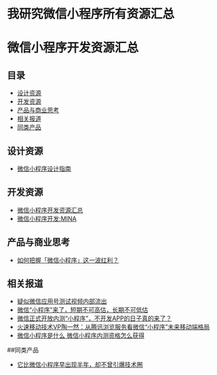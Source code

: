 # 我研究微信小程序所有资源汇总
# 微信小程序开发资源汇总

## 目录

- [设计资源](#设计资源)
- [开发资源](#开发资源)
- [产品与商业思考](#产品与商业思考)
- [相关报道](#相关报道)
- [同类产品](#同类产品)

## 设计资源

- [微信小程序设计指南](https://mp.weixin.qq.com/debug/wxadoc/design/)

## 开发资源

- [微信小程序开发资源汇总](https://github.com/justjavac/awesome-wechat-weapp)
- [微信小程序开发:MINA](http://www.jianshu.com/p/83fe02e417d0)

## 产品与商业思考

- [如何把握「微信小程序」这一波红利？](https://mp.weixin.qq.com/s?__biz=MjM5ODIyMTE0MA==&mid=2650968702&idx=1&sn=1398cd09b54c5a84a746a0a5f8fc6845&chksm=bd3836458a4fbf5302be668a9ed65933cf93edc21b854c109d4cc8d02e1f08788807165d6d39&mpshare=1&scene=1&srcid=0926kvNELLpq8mwhdykQJwvX&key=9289b6ec21f92a59a9092841f497dbb1a120f7e3b40ee0939b787e9eeb9659fa56429d7c54066886e867b1a358c328bd&ascene=0&uin=MTgwMjExMTAxMg%3D%3D&devicetype=iMac+MacBookPro11%2C1+OSX+OSX+10.11.3+build(15D21)&version=11000003&pass_ticket=G38PuzGOQ36Dq2wKPIjX16vUcfmYyK9PcuVIzhFAhFoaX2jpc6ny7NovGUx3Q1Us)

## 相关报道

- [疑似微信应用号测试视频内部流出](http://v.youku.com/v_show/id_XMTczMzk4NTgwOA==.html?from=s1.8-1-1.2&amp;amp;spm=0.0.0.0.ijRQcn)
- [微信“小程序”来了，短期不可高估，长期不可低估](http://36kr.com/p/5053378.html)
- [微信正式开放内测“小程序”，不开发APP的日子真的来了？](http://36kr.com/p/5053349.html)
- [火速移动技术VP陶一然：从腾讯浏览服务看微信“小程序”未来移动端格局](http://c.m.163.com/news/a/C1STSMLI0511B53B.html?s=newsapp&w=4&f=wx)
- [微信小程序是什么 微信小程序内测资格怎么获得](http://www.cr173.com/html/108204_1.html)

##同类产品

- [它比微信小程序早出现半年，却不曾引爆技术圈](http://insights.thoughtworkers.org/wechat-app-and-pwa/)